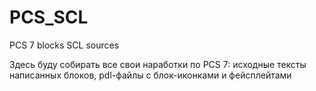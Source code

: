 # PCS_SCL
PCS 7 blocks SCL sources

Здесь буду собирать все свои наработки по PCS 7: исходные тексты написанных блоков, pdl-файлы с блок-иконками и фейсплейтами
